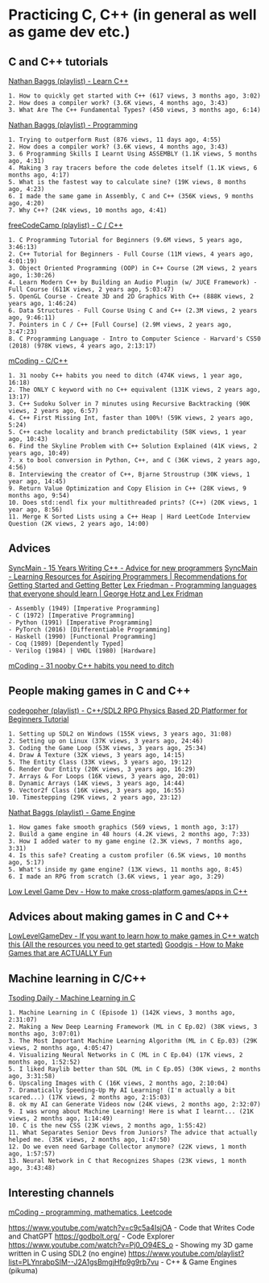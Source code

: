 # Practicing C, C++ (in general as well as game dev etc.)

## C and C++ tutorials

[Nathan Baggs (playlist) - Learn C++](https://www.youtube.com/playlist?list=PLmm8GpQIMryB7jTaH1CcMYWRiET-7NshO)

    1. How to quickly get started with C++ (617 views, 3 months ago, 3:02)
    2. How does a compiler work? (3.6K views, 4 months ago, 3:43)
    3. What Are The C++ Fundamental Types? (450 views, 3 months ago, 6:14)

[Nathan Baggs (playlist) - Programming](https://www.youtube.com/playlist?list=PLmm8GpQIMryBpGjbl9vsjA_eYDu836YDI)

    1. Trying to outperform Rust (876 views, 11 days ago, 4:55)
    2. How does a compiler work? (3.6K views, 4 months ago, 3:43)
    3. 6 Programming Skills I Learnt Using ASSEMBLY (1.1K views, 5 months ago, 4:31)
    4. Making 3 ray tracers before the code deletes itself (1.1K views, 6 months ago, 4:17)
    5. What is the fastest way to calculate sine? (19K views, 8 months ago, 4:23)
    6. I made the same game in Assembly, C and C++ (356K views, 9 months ago, 4:20)
    7. Why C++? (24K views, 10 months ago, 4:41)

[freeCodeCamp (playlist) - C / C++](https://www.youtube.com/playlist?list=PLWKjhJtqVAbmUE5IqyfGYEYjrZBYzaT4m)

    1. C Programming Tutorial for Beginners (9.6M views, 5 years ago, 3:46:13)
    2. C++ Tutorial for Beginners - Full Course (11M views, 4 years ago, 4:01:19)
    3. Object Oriented Programming (OOP) in C++ Course (2M views, 2 years ago, 1:30:26)
    4. Learn Modern C++ by Building an Audio Plugin (w/ JUCE Framework) - Full Course (611K views, 2 years ago, 5:03:47)
    5. OpenGL Course - Create 3D and 2D Graphics With C++ (888K views, 2 years ago, 1:46:24)
    6. Data Structures - Full Course Using C and C++ (2.3M views, 2 years ago, 9:46:11)
    7. Pointers in C / C++ [Full Course] (2.9M views, 2 years ago, 3:47:23)
    8. C Programming Language - Intro to Computer Science - Harvard's CS50 (2018) (978K views, 4 years ago, 2:13:17)

[mCoding - C/C++](https://www.youtube.com/playlist?list=PLJ_usHaf3fgM5vOBPY-hXAjUy6SbgE-KG)

    1. 31 nooby C++ habits you need to ditch (474K views, 1 year ago, 16:18)
    2. The ONLY C keyword with no C++ equivalent (131K views, 2 years ago, 13:17)
    3. C++ Sudoku Solver in 7 minutes using Recursive Backtracking (90K views, 2 years ago, 6:57)
    4. C++ First Missing Int, faster than 100%! (59K views, 2 years ago, 5:24)
    5. C++ cache locality and branch predictability (58K views, 1 year ago, 10:43)
    6. Find the Skyline Problem with C++ Solution Explained (41K views, 2 years ago, 10:49)
    7. x to bool conversion in Python, C++, and C (36K views, 2 years ago, 4:56)
    8. Interviewing the creator of C++, Bjarne Stroustrup (30K views, 1 year ago, 14:45)
    9. Return Value Optimization and Copy Elision in C++ (28K views, 9 months ago, 9:54)
    10. Does std::endl fix your multithreaded prints? (C++) (20K views, 1 year ago, 8:56)
    11. Merge K Sorted Lists using a C++ Heap | Hard LeetCode Interview Question (2K views, 2 years ago, 14:00)

## Advices

[ SyncMain - 15 Years Writing C++ - Advice for new programmers](https://www.youtube.com/watch?v=37VZu3b045k)
[ SyncMain - Learning Resources for Aspiring Programmers | Recommendations for Getting Started and Getting Better](https://www.youtube.com/watch?v=uyvgYPkX_gM)
[Lex Friedman - Programming languages that everyone should learn | George Hotz and Lex Fridman](https://www.youtube.com/watch?v=XlvfHOrF26M)

    - Assembly (1949) [Imperative Programming]
    - C (1972) [Imperative Programming]
    - Python (1991) [Imperative Programming]
    - PyTorch (2016) [Differentiable Programming]
    - Haskell (1990) [Functional Programming]
    - Coq (1989) [Dependently Typed]
    - Verilog (1984) | VHDL (1980) [Hardware]

[mCoding - 31 nooby C++ habits you need to ditch](https://www.youtube.com/watch?v=i_wDa2AS_8w)

## People making games in C and C++

[codegopher (playlist) - C++/SDL2 RPG Physics Based 2D Platformer for Beginners Tutorial](https://www.youtube.com/playlist?list=PL2RPjWnJduNmXHRYwdtublIPdlqocBoLS)

    1. Setting up SDL2 on Windows (155K views, 3 years ago, 31:08)
    2. Setting up on Linux (37K views, 3 years ago, 24:46)
    3. Coding the Game Loop (53K views, 3 years ago, 25:34)
    4. Draw A Texture (32K views, 3 years ago, 14:15)
    5. The Entity Class (33K views, 3 years ago, 19:12)
    6. Render Our Entity (20K views, 3 years ago, 16:29)
    7. Arrays & For Loops (16K views, 3 years ago, 20:01)
    8. Dynamic Arrays (14K views, 3 years ago, 14:44)
    9. Vector2f Class (16K views, 3 years ago, 16:55)
    10. Timestepping (29K views, 2 years ago, 23:12)

[Nathat Baggs (playlist) - Game Engine](https://www.youtube.com/playlist?list=PLmm8GpQIMryDmnDddL35jh27F3TjtJghz)

    1. How games fake smooth graphics (569 views, 1 month ago, 3:17)
    2. Build a game engine in 48 hours (4.2K views, 2 months ago, 7:33)
    3. How I added water to my game engine (2.3K views, 7 months ago, 3:31)
    4. Is this safe? Creating a custom profiler (6.5K views, 10 months ago, 5:17)
    5. What's inside my game engine? (13K views, 11 months ago, 8:45)
    6. I made an RPG from scratch (3.6K views, 1 year ago, 3:29)

[Low Level Game Dev - How to make cross-platform games/apps in C++](https://www.youtube.com/watch?v=Bzj35LjmQ2g)

## Advices about making games in C and C++

[LowLevelGameDev - If you want to learn how to make games in C++ watch this (All the resources you need to get started)](https://www.youtube.com/watch?v=7qm4OR3EmnQ)
[Goodgis - How to Make Games that are ACTUALLY Fun](https://www.youtube.com/watch?v=CFfx5YOJ4ss)

## Machine learning in C/C++

[Tsoding Daily - Machine Learning in C](https://www.youtube.com/playlist?list=PLpM-Dvs8t0VZPZKggcql-MmjaBdZKeDMw)

    1. Machine Learning in C (Episode 1) (142K views, 3 months ago, 2:31:07)
    2. Making a New Deep Learning Framework (ML in C Ep.02) (38K views, 3 months ago, 3:07:01)
    3. The Most Important Machine Learning Algorithm (ML in C Ep.03) (29K views, 2 months ago, 4:05:47)
    4. Visualizing Neural Networks in C (ML in C Ep.04) (17K views, 2 months ago, 1:52:52)
    5. I liked Raylib better than SDL (ML in C Ep.05) (30K views, 2 months ago, 3:31:58)
    6. Upscaling Images with C (16K views, 2 months ago, 2:10:04)
    7. Dramatically Speeding-Up My AI Learning! (I'm actually a bit scared...) (17K views, 2 months ago, 2:15:03)
    8. ok my AI can Generate Videos now (24K views, 2 months ago, 2:32:07)
    9. I was wrong about Machine Learning! Here is what I learnt... (21K views, 2 months ago, 1:14:49)
    10. C is the new CSS (23K views, 2 months ago, 1:55:42)
    11. What Separates Senior Devs from Juniors? The advice that actually helped me. (35K views, 2 months ago, 1:47:50)
    12. Do we even need Garbage Collector anymore? (22K views, 1 month ago, 1:57:57)
    13. Neural Network in C that Recognizes Shapes (23K views, 1 month ago, 3:43:48)

## Interesting channels

[mCoding - programming, mathematics, Leetcode](https://www.youtube.com/@mCoding)

https://www.youtube.com/watch?v=c9c5a4IsjOA - Code that Writes Code and ChatGPT
https://godbolt.org/ - Code Explorer
https://www.youtube.com/watch?v=Pj0_O94ES_o - Showing my 3D game written in C using SDL2 (no engine)
https://www.youtube.com/playlist?list=PLYnrabpSIM--J2A1gsBmgjHfp9g9rb7vu - C++ & Game Engines (pikuma)
